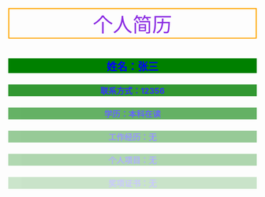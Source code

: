 <html lang="en">
    <head>
        <meta charset="UTF-8">
        <title>个人简介</title>
        <style>
            *{
                text-align: center;
                color: blue;
            }
          div{
            background-color:green;
          }
          div.first{
            opacity:1;
          }
          div.second{
            opacity:0.8;
          }
          div.third{
            opacity:0.6;
          }
          div.fourth{
            opacity:0.4;
          }
          div.fifth{
            opacity:0.3;
          }
          div.sixth{
            opacity:0.2;
          }
            p{
                font-size: 40px;
                text-align: center;
                color: blueviolet;
                border:2px solid orange;
            }
        </style>
    </head>
    <body>
        <p>个人简历</p>
      <div class="first">
        <h2 id="name">姓名：张三</h2>
      </div>
      <div class="second">
        <h3 id="contact">联系方式：12356</h3>
      </div>
      <div class="third">
        <h3 id="degree">学历：本科在读</h3>
      </div>
      <div class="fourth">
        <h3 id="wp">工作经历：无</h3>
      </div>
      <div class="fifth">
        <h3 id="pp">个人项目：无</h3>
      </div>
       <div class="sixth">
      <h3 id="ac">奖项证书：无</h3>
      </div>
    </body>
</html>
